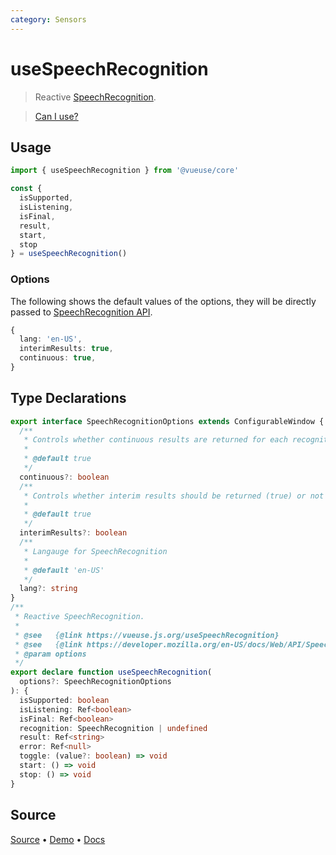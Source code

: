 ```yaml
---
category: Sensors
---
```


<!--DEMO_STARTS-->
<script setup>
import Demo from './demo.vue'
</script>
<DemoContainer><Demo/></DemoContainer>
<!--DEMO_ENDS-->

<!--HEAD_STARTS--><!--HEAD_ENDS-->


# useSpeechRecognition

> Reactive [SpeechRecognition](https://developer.mozilla.org/en-US/docs/Web/API/SpeechRecognition).

> [Can I use?](https://caniuse.com/mdn-api_speechrecognition)

## Usage

```ts
import { useSpeechRecognition } from '@vueuse/core'

const {
  isSupported,
  isListening,
  isFinal,
  result,
  start,
  stop
} = useSpeechRecognition()
```

### Options

The following shows the default values of the options, they will be directly passed to [SpeechRecognition API](https://developer.mozilla.org/en-US/docs/Web/API/SpeechRecognition).

```ts
{
  lang: 'en-US',
  interimResults: true,
  continuous: true,
}
```


<!--FOOTER_STARTS-->
## Type Declarations

```typescript
export interface SpeechRecognitionOptions extends ConfigurableWindow {
  /**
   * Controls whether continuous results are returned for each recognition, or only a single result.
   *
   * @default true
   */
  continuous?: boolean
  /**
   * Controls whether interim results should be returned (true) or not (false.) Interim results are results that are not yet final
   *
   * @default true
   */
  interimResults?: boolean
  /**
   * Langauge for SpeechRecognition
   *
   * @default 'en-US'
   */
  lang?: string
}
/**
 * Reactive SpeechRecognition.
 *
 * @see   {@link https://vueuse.js.org/useSpeechRecognition}
 * @see   {@link https://developer.mozilla.org/en-US/docs/Web/API/SpeechRecognition|SpeechRecognition}
 * @param options
 */
export declare function useSpeechRecognition(
  options?: SpeechRecognitionOptions
): {
  isSupported: boolean
  isListening: Ref<boolean>
  isFinal: Ref<boolean>
  recognition: SpeechRecognition | undefined
  result: Ref<string>
  error: Ref<null>
  toggle: (value?: boolean) => void
  start: () => void
  stop: () => void
}
```

## Source

[Source](https://github.com/antfu/vueuse/blob/master/packages/core/useSpeechRecognition/index.ts) • [Demo](https://github.com/antfu/vueuse/blob/master/packages/core/useSpeechRecognition/demo.vue) • [Docs](https://github.com/antfu/vueuse/blob/master/packages/core/useSpeechRecognition/index.md)


<!--FOOTER_ENDS-->
